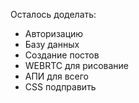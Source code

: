 ﻿Осталось доделать:
* Авторизацию
* Базу данных
* Создание постов
* WEBRTC для рисование
* АПИ для всего
* CSS подправить